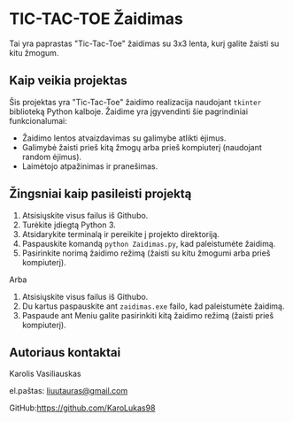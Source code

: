 # TIC-TAC-TOE Žaidimas

Tai yra paprastas "Tic-Tac-Toe" žaidimas su 3x3 lenta, kurį galite žaisti su kitu žmogum.

## Kaip veikia projektas

Šis projektas yra "Tic-Tac-Toe" žaidimo realizacija naudojant `tkinter` biblioteką Python kalboje. Žaidime yra įgyvendinti šie pagrindiniai funkcionalumai:

- Žaidimo lentos atvaizdavimas su galimybe atlikti ėjimus.
- Galimybė žaisti prieš kitą žmogų arba prieš kompiuterį (naudojant random ėjimus).
- Laimėtojo atpažinimas ir pranešimas.

## Žingsniai kaip pasileisti projektą

1. Atsisiųskite visus failus iš Githubo.
2. Turėkite įdiegtą Python 3.
3. Atsidarykite terminalą ir pereikite į projekto direktoriją.
4. Paspauskite komandą `python Zaidimas.py`, kad paleistumėte žaidimą.
5. Pasirinkite norimą žaidimo režimą (žaisti su kitu žmogumi arba prieš kompiuterį).

Arba

1. Atsisiųskite visus failus iš Githubo.
2. Du kartus paspauskite ant `zaidimas.exe` failo, kad paleistumėte žaidimą.
3. Paspaude ant Meniu galite pasirinkiti kitą žaidimo režimą (žaisti prieš kompiuterį).



## Autoriaus kontaktai

Karolis Vasiliauskas

el.paštas: liuutauras@gmail.com    

GitHub:https://github.com/KaroLukas98